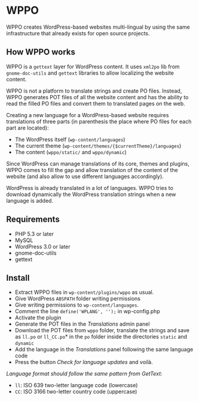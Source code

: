 WPPO
====

WPPO creates WordPress-based websites multi-lingual by using the same infrastructure that already exists for open source projects.

How WPPO works
--------------

WPPO is a `gettext` layer for WordPress content. It uses `xml2po` lib from `gnome-doc-utils` and `gettext` libraries to allow localizing the website content.

WPPO is not a platform to translate strings and create PO files. Instead, WPPO generates POT files of all the website content and has the ability to read the filled PO files and convert them to translated pages on the web.

Creating a new language for a WordPress-based website requires translations of three parts (in parenthesis the place where PO files for each part are located):

- The WordPress itself (`wp-content/languages`)
- The current theme (`wp-content/themes/{$currentTheme}/languages`)
- The content (`wppo/static/` and `wppo/dynamic`)

Since WordPress can manage translations of its core, themes and plugins, WPPO comes to fill the gap and allow translation of the content of the website (and also allow to use different languages accordingly).

WordPress is already translated in a lot of languages. WPPO tries to download dynamically the WordPress translation strings when a new language is added.


Requirements
------------

- PHP 5.3 or later
- MySQL
- WordPress 3.0 or later
- gnome-doc-utils
- gettext

Install
-------

- Extract WPPO files in `wp-content/plugins/wppo` as usual.
- Give WordPress `ABSPATH` folder writing permissions
- Give writing permissions to `wp-content/languages`.
- Comment the line `define('WPLANG', '');` in wp-config.php
- Activate the plugin
- Generate the POT files in the _Translations_ admin panel
- Download the POT files from `wppo` folder, translate the strings and save as `ll.po` or `ll_CC.po`* in the `po` folder inside the directories `static` and `dynamic`
- Add the language in the _Translations_ panel following the same language code
- Press the button _Check for language updates_ and voilà.

_Language format should follow the same pattern from GetText:_
 - `ll`: ISO 639 two-letter language code (lowercase)
 - `CC`: ISO 3166 two-letter country code (uppercase)
